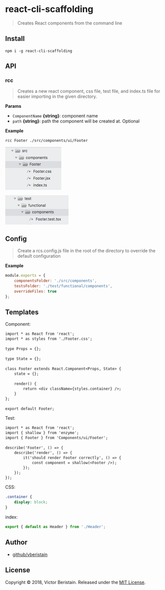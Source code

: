 # react-cli-scaffolding

> Creates React components from the command line

## Install

```
npm i -g react-cli-scaffolding
```


## API

### rcc

> Creates a new react component, css file, test file, and index.ts file for easier importing in the given directory.

**Params**

* `ComponentName` **{string}**: component name    
* `path` **{string}**: path the component will be created at. Optional    

**Example**

```
rcc Footer ./src/components/ui/Footer
```

![alt text](https://raw.githubusercontent.com/vberistain/react-cli-scaffolding/master/img/footer_ide.png)

![alt text](https://raw.githubusercontent.com/vberistain/react-cli-scaffolding/master/img/footer_test_ide.png)


## Config

> Create a rcs.config.js file in the root of the directory to override the default configuration

**Example**

```js
module.exports = {
    componentsFolder: './src/components',
    testsFolder: './test/functional/components',
    overrideFiles: true
};
```

## Templates

Component:

```tsx
import * as React from 'react';
import * as styles from './Footer.css';

type Props = {};

type State = {};

class Footer extends React.Component<Props, State> {
    state = {};

    render() {
        return <div className={styles.container} />;
    }
};

export default Footer;
```

Test:

```tsx
import * as React from 'react';
import { shallow } from 'enzyme';
import { Footer } from 'Components/ui/Footer';

describe('Footer', () => {
    describe('render', () => {
        it('should render Footer correctly', () => {
            const component = shallow(<Footer />);
        });
    });
});
```

CSS:
```css
.container {
    display: block;
}
```

index:
```ts
export { default as Header } from './Header';
```

## Author
- [github/vberistain](https://github.com/vberistain)

## License
Copyright © 2018, Victor Beristain. Released under the [MIT License](LICENSE).


